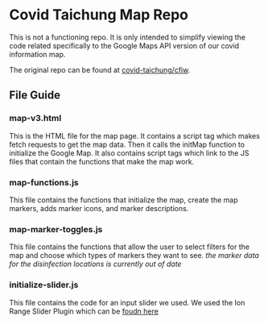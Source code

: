 # Covid Taichung Map Repo
This is not a functioning repo. It is only intended to simplify viewing the code
related specifically to the Google Maps API version of our covid information map.

The original repo can be found at [covid-taichung/cfiw](https://github.com/Covid-Taichung/cfiw).

## File Guide

### map-v3.html
This is the HTML file for the map page. It contains a script tag which makes fetch requests to get the map data. Then it calls the initMap function to initialize the Google Map. It also contains script tags which link to the JS files that contain the functions that make the map work.

### map-functions.js
This file contains the functions that initialize the map, create the map markers, adds marker icons, and marker descriptions.

### map-marker-toggles.js
This file contains the functions that allow the user to select filters for the map and choose which types of markers they want to see.
*the marker data for the disinfection locations is currently out of date*

### initialize-slider.js
This file contains the code for an input slider we used. We used the Ion Range Slider Plugin which can be [foudn here](http://ionden.com/a/plugins/ion.rangeSlider/)

 

